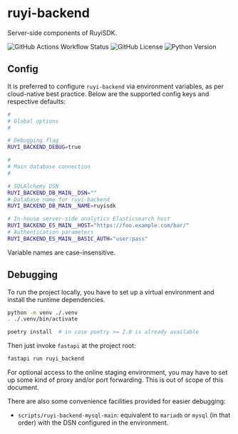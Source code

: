 # ruyi-backend

Server-side components of RuyiSDK.

![GitHub Actions Workflow Status](https://img.shields.io/github/actions/workflow/status/ruyisdk/ruyi-backend/ci.yml)
![GitHub License](https://img.shields.io/github/license/ruyisdk/ruyi-backend)
![Python Version](https://img.shields.io/badge/python-%3E%3D3.12-blue)

## Config

It is preferred to configure `ruyi-backend` via environment variables,
as per cloud-native best practice. Below are the supported config keys
and respective defaults:

```sh
#
# Global options
#

# Debugging flag
RUYI_BACKEND_DEBUG=true

#
# Main database connection
#

# SQLAlchemy DSN
RUYI_BACKEND_DB_MAIN__DSN=""
# Database name for ruyi-backend
RUYI_BACKEND_DB_MAIN__NAME=ruyisdk

# In-house server-side analytics Elasticsearch host
RUYI_BACKEND_ES_MAIN__HOST="https://foo.example.com/bar/"
# Authentication parameters
RUYI_BACKEND_ES_MAIN__BASIC_AUTH="user:pass"
```

Variable names are case-insensitive.

## Debugging

To run the project locally, you have to set up a virtual environment and install the runtime dependencies.

```sh
python -m venv ./.venv
. ./.venv/bin/activate

poetry install  # in case poetry >= 2.0 is already available
```

Then just invoke `fastapi` at the project root:

```sh
fastapi run ruyi_backend
```

For optional access to the online staging environment, you may have to set up
some kind of proxy and/or port forwarding. This is out of scope of this document.

There are also some convenience facilities provided for easier debugging:

* `scripts/ruyi-backend-mysql-main`: equivalent to `mariadb` or `mysql` (in that order) with the DSN configured in the environment.
